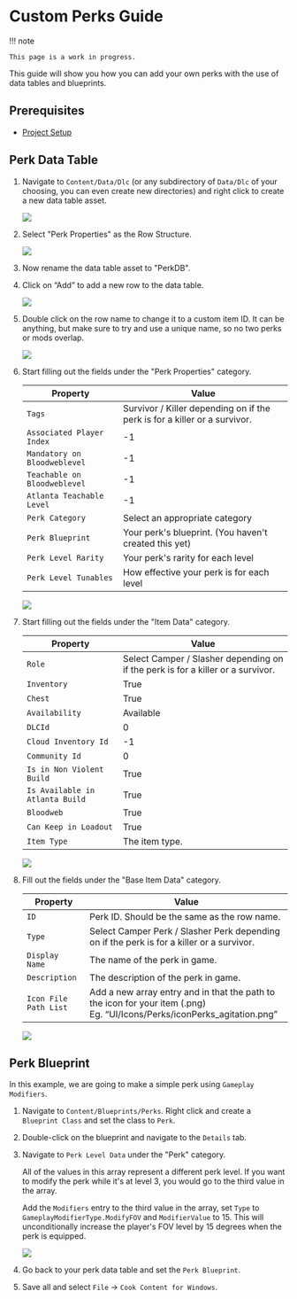 # Custom Perks Guide

!!! note

    This page is a work in progress.

This guide will show you how you can add your own perks with the use of data tables and blueprints.

## Prerequisites

- [Project Setup](../../../Development/UnrealEngine/ProjectSetup.md)

## Perk Data Table

1. Navigate to `Content/Data/Dlc` (or any subdirectory of `Data/Dlc` of your choosing, you can even create new directories) and right click to create a new data table asset.

    ![](https://media.discordapp.net/attachments/917649484450775061/934189728885010512/unknown.png)

2. Select "Perk Properties" as the Row Structure.

    ![](https://media.discordapp.net/attachments/917649484450775061/934188590706073650/unknown.png)

3. Now rename the data table asset to "PerkDB".
4. Click on “Add” to add a new row to the data table.

    ![](https://media.discordapp.net/attachments/917649484450775061/934189035033874552/unknown.png)

5. Double click on the row name to change it to a custom item ID. It can be anything, but make sure to try and use a unique name, so no two perks or mods overlap.

    ![](https://media.discordapp.net/attachments/917649484450775061/934208872829288488/unknown.png)

6. Start filling out the fields under the "Perk Properties" category.

    | Property | Value
    | --- | ----------- |
    | `Tags` | Survivor / Killer depending on if the perk is for a killer or a survivor.
    | `Associated Player Index` | -1
    | `Mandatory on Bloodweblevel` | -1
    | `Teachable on Bloodweblevel` | -1
    | `Atlanta Teachable Level` | -1
    | `Perk Category` | Select an appropriate category
    | `Perk Blueprint` | Your perk's blueprint. (You haven't created this yet)
    | `Perk Level Rarity` | Your perk's rarity for each level
    | `Perk Level Tunables` | How effective your perk is for each level

    ![](https://media.discordapp.net/attachments/917649484450775061/934216465425502248/unknown.png)

7. Start filling out the fields under the "Item Data" category.

    | Property | Value
    | --- | ----------- |
    | `Role` | Select Camper / Slasher depending on if the perk is for a killer or a survivor.
    | `Inventory` | True
    | `Chest` | True
    | `Availability` | Available
    | `DLCId` | 0
    | `Cloud Inventory Id` | -1
    | `Community Id` | 0
    | `Is in Non Violent Build` | True
    | `Is Available in Atlanta Build` | True
    | `Bloodweb` | True
    | `Can Keep in Loadout` | True
    | `Item Type` | The item type.

    ![](https://media.discordapp.net/attachments/917649484450775061/934217760626573342/unknown.png)

8. Fill out the fields under the "Base Item Data" category.

    | Property | Value
    | --- | ----------- |
    | `ID` | Perk ID. Should be the same as the row name.
    | `Type` | Select Camper Perk / Slasher Perk depending on if the perk is for a killer or a survivor.
    | `Display Name` | The name of the perk in game.
    | `Description` | The description of the perk in game.
    | `Icon File Path List` | Add a new array entry and in that the path to the icon for your item (.png) <br>Eg. “UI/Icons/Perks/iconPerks_agitation.png”

    ![](https://media.discordapp.net/attachments/917649484450775061/919450838366289970/unknown.png)

## Perk Blueprint

In this example, we are going to make a simple perk using `Gameplay Modifiers`.

1. Navigate to `Content/Blueprints/Perks`. Right click and create a `Blueprint Class` and set the class to `Perk`. 
2. Double-click on the blueprint and navigate to the `Details` tab.
3. Navigate to `Perk Level Data` under the "Perk" category.

    All of the values in this array represent a different perk level. If you want to modify the perk while it's at level 3, you would go to the third value in the array.

    Add the `Modifiers` entry to the third value in the array, set `Type` to `GameplayModifierType.ModifyFOV` and `ModifierValue` to 15. This will unconditionally increase the player's FOV level by 15 degrees when the perk is equipped.

    ![](https://media.discordapp.net/attachments/917649484450775061/934225262885888070/unknown.png)

5. Go back to your perk data table and set the `Perk Blueprint`.
6. Save all and select `File` → `Cook Content for Windows`.